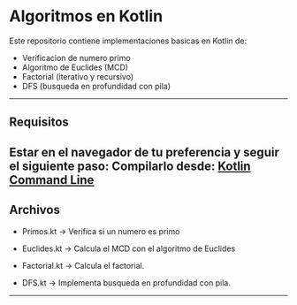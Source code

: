 # Algoritmos en Kotlin

Este repositorio contiene implementaciones basicas en Kotlin de:

- Verificacion de numero primo
- Algoritmo de Euclides (MCD)
- Factorial (iterativo y recursivo)
- DFS (busqueda en profundidad con pila)

---

##  Requisitos
Estar en el navegador de tu preferencia y seguir el siguiente paso: 
Compilarlo desde: [Kotlin Command Line](https://play.kotlinlang.org/)
---
## Archivos
- Primos.kt → Verifica si un numero es primo

- Euclides.kt → Calcula el MCD con el algoritmo de Euclides

- Factorial.kt → Calcula el factorial.

- DFS.kt → Implementa busqueda en profundidad con pila.
---
